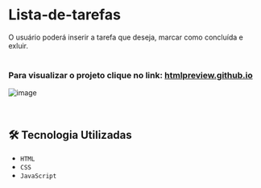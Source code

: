 # Lista-de-tarefas
 
O usuário poderá inserir a tarefa que deseja, marcar como concluída e exluir.
<br> 
<br> 
### Para visualizar o projeto clique no link: [htmlpreview.github.io](https://htmlpreview.github.io/?https://github.com/AlineLemoss/Lista-de-tarefas/blob/main/index.html)

![image](https://github.com/AlineLemoss/Lista-de-tarefas/assets/95516965/4fe448ce-f376-42ae-92bb-37328a7951cd)

 
<br>

## 🛠 Tecnologia Utilizadas

- `HTML`
- `CSS`
- `JavaScript`
